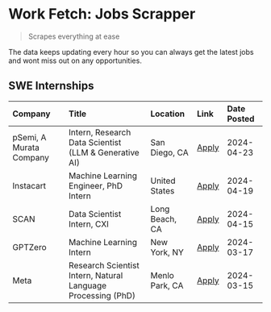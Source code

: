# Work Fetch: Jobs Scrapper
> Scrapes everything at ease

The data keeps updating every hour so you can always get the latest jobs and wont miss out on any opportunities.

## SWE Internships
<!--START_SECTION:workfetch-->
| Company                 | Title                                                        | Location       | Link                                                                                                                                                                                                                                                                         | Date Posted   |
|:------------------------|:-------------------------------------------------------------|:---------------|:-----------------------------------------------------------------------------------------------------------------------------------------------------------------------------------------------------------------------------------------------------------------------------|:--------------|
| pSemi, A Murata Company | Intern, Research Data Scientist (LLM & Generative AI)        | San Diego, CA  | [Apply](https://www.linkedin.com/jobs/view/intern-research-data-scientist-llm-generative-ai-at-psemi-a-murata-company-3887074168?position=8&pageNum=0&refId=cGXE4uhCwf%2BAZoXZMAOgWw%3D%3D&trackingId=TTaHHUBE9lO4PDQyxjZM4Q%3D%3D&trk=public_jobs_jserp-result_search-card) | 2024-04-23    |
| Instacart               | Machine Learning Engineer, PhD Intern                        | United States  | [Apply](https://www.linkedin.com/jobs/view/machine-learning-engineer-phd-intern-at-instacart-3901991739?position=2&pageNum=0&refId=cGXE4uhCwf%2BAZoXZMAOgWw%3D%3D&trackingId=BAmZi%2FfWW405nW8y%2BGsQYA%3D%3D&trk=public_jobs_jserp-result_search-card)                      | 2024-04-19    |
| SCAN                    | Data Scientist Intern, CXI                                   | Long Beach, CA | [Apply](https://www.linkedin.com/jobs/view/data-scientist-intern-cxi-at-scan-3899690492?position=7&pageNum=0&refId=cGXE4uhCwf%2BAZoXZMAOgWw%3D%3D&trackingId=rMxx2mepvmNppWGajEnEnw%3D%3D&trk=public_jobs_jserp-result_search-card)                                          | 2024-04-15    |
| GPTZero                 | Machine Learning Intern                                      | New York, NY   | [Apply](https://www.linkedin.com/jobs/view/machine-learning-intern-at-gptzero-3860723963?position=6&pageNum=0&refId=cGXE4uhCwf%2BAZoXZMAOgWw%3D%3D&trackingId=mNzRPyG4MYmq7ViNcMnGSw%3D%3D&trk=public_jobs_jserp-result_search-card)                                         | 2024-03-17    |
| Meta                    | Research Scientist Intern, Natural Language Processing (PhD) | Menlo Park, CA | [Apply](https://www.linkedin.com/jobs/view/research-scientist-intern-natural-language-processing-phd-at-meta-3858718375?position=9&pageNum=0&refId=cGXE4uhCwf%2BAZoXZMAOgWw%3D%3D&trackingId=FsXZ%2BafMpPRLks0veEH1fQ%3D%3D&trk=public_jobs_jserp-result_search-card)        | 2024-03-15    |
<!--END_SECTION:workfetch-->
